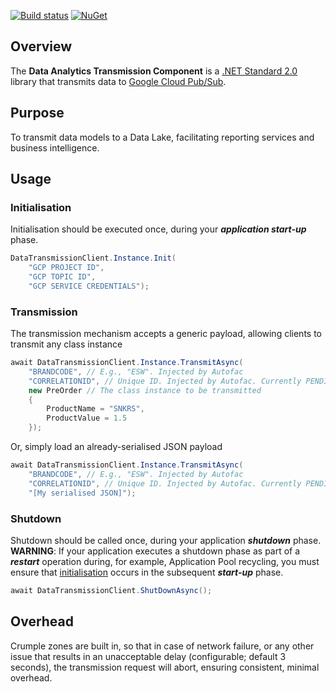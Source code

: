 [![Build status](https://ci.appveyor.com/api/projects/status/ly3h4f406u5332n3?svg=true)](https://ci.appveyor.com/project/daishisystems/strada)
[![NuGet](https://img.shields.io/badge/myget-v1.6.1-blue.svg)](https://eshopworld.myget.org/feed/github-dev/package/nuget/Eshopworld.Strada.Plugins.Streaming)
## Overview
The **Data Analytics Transmission Component** is a [.NET Standard 2.0](https://blogs.msdn.microsoft.com/dotnet/2017/08/14/announcing-net-standard-2-0/) library that transmits data to [Google Cloud Pub/Sub](https://cloud.google.com/pubsub/docs/).

## Purpose
To transmit data models to a Data Lake, facilitating reporting services and business intelligence.

## Usage
### Initialisation
Initialisation should be executed once, during your **_application start-up_** phase.
```cs
DataTransmissionClient.Instance.Init(
    "GCP PROJECT ID",
    "GCP TOPIC ID",
    "GCP SERVICE CREDENTIALS");
```
### Transmission
The transmission mechanism accepts a generic payload, allowing clients to transmit any class instance
```cs
await DataTransmissionClient.Instance.TransmitAsync(
    "BRANDCODE", // E.g., "ESW". Injected by Autofac
    "CORRELATIONID", // Unique ID. Injected by Autofac. Currently PENDING implementation.
    new PreOrder // The class instance to be transmitted
    {
        ProductName = "SNKRS",
        ProductValue = 1.5
    });
```
Or, simply load an already-serialised JSON payload
```cs
await DataTransmissionClient.Instance.TransmitAsync(
    "BRANDCODE", // E.g., "ESW". Injected by Autofac
    "CORRELATIONID", // Unique ID. Injected by Autofac. Currently PENDING implementation.
    "[My serialised JSON]");
```
### Shutdown
Shutdown should be called once, during your application **_shutdown_** phase. **WARNING**: If your application executes a shutdown phase as part of a **_restart_** operation during, for example, Application Pool recycling, you must ensure that [initialisation](https://github.com/eShopWorld/strada/blob/master/README.md#initialisation) occurs in the subsequent **_start-up_** phase.
```cs
await DataTransmissionClient.ShutDownAsync();
```
## Overhead
Crumple zones are built in, so that in case of network failure, or any other issue that results in an unacceptable delay (configurable; default 3 seconds), the transmission request will abort, ensuring consistent, minimal overhead.

